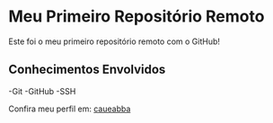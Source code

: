 # Meu Primeiro Repositório Remoto

Este foi o meu primeiro repositório remoto com o GitHub!

## Conhecimentos Envolvidos
-Git
-GitHub
-SSH

Confira meu perfil em: [caueabba](https://github.com/caueabba)
